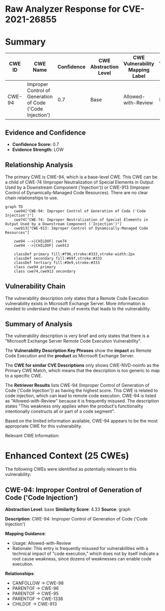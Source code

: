 # Raw Analyzer Response for CVE-2021-26855

# Summary
| CWE ID | CWE Name | Confidence | CWE Abstraction Level | CWE Vulnerability Mapping Label | CWE-Vulnerability Mapping Notes |
|---|---|---|---|---|---|
| CWE-94 | Improper Control of Generation of Code ('Code Injection') | 0.7 | Base | Allowed-with-Review | Primary CWE |

## Evidence and Confidence

*   **Confidence Score:** 0.7
*   **Evidence Strength:** LOW

## Relationship Analysis
The primary CWE is CWE-94, which is a base-level CWE. This CWE can be a child of CWE-74 (Improper Neutralization of Special Elements in Output Used by a Downstream Component ('Injection')) or CWE-913 (Improper Control of Dynamically-Managed Code Resources). There are no clear chain relationships to use.

```mermaid
graph TD
    cwe94["CWE-94: Improper Control of Generation of Code ('Code Injection')"]
    cwe74["CWE-74: Improper Neutralization of Special Elements in Output Used by a Downstream Component ('Injection')"]
    cwe913["CWE-913: Improper Control of Dynamically-Managed Code Resources"]

    cwe94 -->|CHILDOF| cwe74
    cwe94 -->|CHILDOF| cwe913

    classDef primary fill:#f96,stroke:#333,stroke-width:2px
    classDef secondary fill:#69f,stroke:#333
    classDef tertiary fill:#9e9,stroke:#333
    class cwe94 primary
    class cwe74,cwe913 secondary
```

## Vulnerability Chain
The vulnerability description only states that a Remote Code Execution vulnerability exists in Microsoft Exchange Server. More information is needed to understand the chain of events that leads to the vulnerability.

## Summary of Analysis
The vulnerability description is very brief and only states that there is a "Microsoft Exchange Server Remote Code Execution Vulnerability".

The **Vulnerability Description Key Phrases** show the **impact** as Remote Code Execution and the **product** as Microsoft Exchange Server.

The **CWE for similar CVE Descriptions** only shows CWE-NVD-noinfo as the Primary CWE Match, which means that the description is too generic to map to a specific CWE.

The **Retriever Results** lists CWE-94 (Improper Control of Generation of Code ('Code Injection')) as having the highest score. This CWE is related to code injection, which can lead to remote code execution. CWE-94 is listed as "Allowed-with-Review" because it is frequently misused. The description states "This weakness only applies when the product's functionality intentionally constructs all or part of a code segment".

Based on the limited information available, CWE-94 appears to be the most appropriate CWE for this vulnerability.

Relevant CWE Information:
# Enhanced Context (25 CWEs)
The following CWEs were identified as potentially relevant to this vulnerability:

## CWE-94: Improper Control of Generation of Code ('Code Injection')
**Abstraction Level**: base
**Similarity Score**: 4.33
**Source**: graph

**Description**:
CWE-94: Improper Control of Generation of Code ('Code Injection')

**Mapping Guidance**:
- Usage: Allowed-with-Review
- Rationale: This entry is frequently misused for vulnerabilities with a technical impact of "code execution," which does not by itself indicate a root cause weakness, since dozens of weaknesses can enable code execution.

**Relationships**:
- CANFOLLOW -> CWE-98
- PARENTOF -> CWE-96
- PARENTOF -> CWE-95
- PARENTOF -> CWE-1336
- CHILDOF -> CWE-913